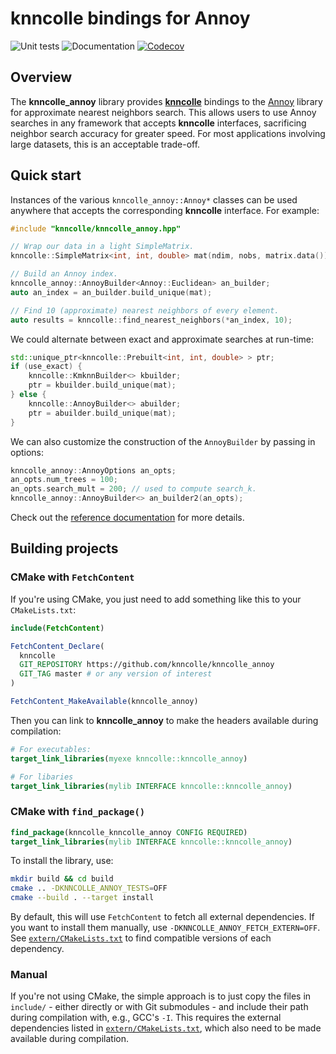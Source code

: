 # knncolle bindings for Annoy

![Unit tests](https://github.com/knncolle/knncolle_annoy/actions/workflows/run-tests.yaml/badge.svg)
![Documentation](https://github.com/knncolle/knncolle_annoy/actions/workflows/doxygenate.yaml/badge.svg)
[![Codecov](https://codecov.io/gh/knncolle/knncolle_annoy/branch/master/graph/badge.svg)](https://codecov.io/gh/knncolle/knncolle_annoy)

## Overview

The **knncolle_annoy** library provides [**knncolle**](https://github.com/knncolle/knncolle) bindings to 
the [Annoy](https://github.com/spotify/annoy) library for approximate nearest neighbors search.
This allows users to use Annoy searches in any framework that accepts **knncolle** interfaces, sacrificing neighbor search accuracy for greater speed.
For most applications involving large datasets, this is an acceptable trade-off.

## Quick start

Instances of the various `knncolle_annoy::Annoy*` classes can be used anywhere that accepts the corresponding **knncolle** interface.
For example:

```cpp
#include "knncolle/knncolle_annoy.hpp"

// Wrap our data in a light SimpleMatrix.
knncolle::SimpleMatrix<int, int, double> mat(ndim, nobs, matrix.data());

// Build an Annoy index. 
knncolle_annoy::AnnoyBuilder<Annoy::Euclidean> an_builder;
auto an_index = an_builder.build_unique(mat);

// Find 10 (approximate) nearest neighbors of every element.
auto results = knncolle::find_nearest_neighbors(*an_index, 10); 
```

We could alternate between exact and approximate searches at run-time:

```cpp
std::unique_ptr<knncolle::Prebuilt<int, int, double> > ptr;
if (use_exact) {
    knncolle::KmknnBuilder<> kbuilder;
    ptr = kbuilder.build_unique(mat);
} else {
    knncolle::AnnoyBuilder<> abuilder;
    ptr = abuilder.build_unique(mat);
}
```

We can also customize the construction of the `AnnoyBuilder` by passing in options:

```cpp
knncolle_annoy::AnnoyOptions an_opts;
an_opts.num_trees = 100;
an_opts.search_mult = 200; // used to compute search_k.
knncolle_annoy::AnnoyBuilder<> an_builder2(an_opts);
```

Check out the [reference documentation](https://knncolle.github.io/knncolle_annoy/) for more details.

## Building projects 

### CMake with `FetchContent`

If you're using CMake, you just need to add something like this to your `CMakeLists.txt`:

```cmake
include(FetchContent)

FetchContent_Declare(
  knncolle
  GIT_REPOSITORY https://github.com/knncolle/knncolle_annoy
  GIT_TAG master # or any version of interest
)

FetchContent_MakeAvailable(knncolle_annoy)
```

Then you can link to **knncolle_annoy** to make the headers available during compilation:

```cmake
# For executables:
target_link_libraries(myexe knncolle::knncolle_annoy)

# For libaries
target_link_libraries(mylib INTERFACE knncolle::knncolle_annoy)
```

### CMake with `find_package()`

```cmake
find_package(knncolle_knncolle_annoy CONFIG REQUIRED)
target_link_libraries(mylib INTERFACE knncolle::knncolle_annoy)
```

To install the library, use:

```sh
mkdir build && cd build
cmake .. -DKNNCOLLE_ANNOY_TESTS=OFF
cmake --build . --target install
```

By default, this will use `FetchContent` to fetch all external dependencies.
If you want to install them manually, use `-DKNNCOLLE_ANNOY_FETCH_EXTERN=OFF`.
See [`extern/CMakeLists.txt`](extern/CMakeLists.txt) to find compatible versions of each dependency.

### Manual

If you're not using CMake, the simple approach is to just copy the files in `include/` - either directly or with Git submodules - and include their path during compilation with, e.g., GCC's `-I`.
This requires the external dependencies listed in [`extern/CMakeLists.txt`](extern/CMakeLists.txt), which also need to be made available during compilation.
